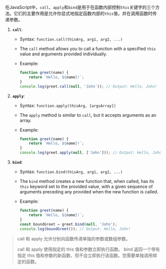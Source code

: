 在JavaScript中，`call`、`apply`和`bind`是用于在函数内部控制`this`关键字的三个方法。它们的主要作用是允许你显式地指定函数内部的`this`值，并在调用函数时传递参数。

1. **`call`**:

   - Syntax: `function.call(thisArg, arg1, arg2, ...)`

   - The `call` method allows you to call a function with a specified `this` value and arguments provided individually.

   - Example:

     ```js
     function greet(name) {
         return `Hello, ${name}!`;
     }
     console.log(greet.call(null, 'John')); // Output: Hello, John!
     ```

     

2. **`apply`**:

   - Syntax: `function.apply(thisArg, [argsArray])`

   - The `apply` method is similar to `call`, but it accepts arguments as an array.

   - Example:

     ```js
     function greet(name) {
         return `Hello, ${name}!`;
     }
     console.log(greet.apply(null, ['John'])); // Output: Hello, John!
     ```

3. **`bind`**:

   - Syntax: `function.bind(thisArg, arg1, arg2, ...)`

   - The `bind` method creates a new function that, when called, has its `this` keyword set to the provided value, with a given sequence of arguments preceding any provided when the new function is called.

   - Example:

     ```js
     function greet(name) {
         return `Hello, ${name}!`;
     }
     const boundGreet = greet.bind(null, 'John');
     console.log(boundGreet()); // Output: Hello, John!
     ```

>call 和 apply 允许分别向函数传递单独的参数或数组参数。
>
>call 和 apply 使用指定的 this 值和参数立即执行函数。
>bind 返回一个带有指定 this 值和参数的新函数，但不会立即执行该函数。您需要单独调用绑定的函数。